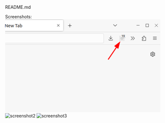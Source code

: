 README.md


Screenshots:
![screenshot](screenshot.png)
![screenshot2](screenshot2.png)
![screenshot3](screenshot3.png)





